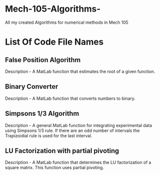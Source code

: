 # Mech-105-Algorithms-
All my created Algorithms for numerical methods in Mech 105
# List Of Code File Names
## False Position Algorithm
Description - A MatLab function that estimates the root of a given function.
## Binary Converter
Description - A MatLab function that converts numbers to binary.
## Simpsons 1/3 Algorithm
Description - A general MatLab function for integrating experimental data using Simpsons 1/3 rule. If there are an odd number of intervals the Trapizoidial rule is used for the last interval.  
## LU Factorization with partial pivoting
Description - A MatLab function that determines the LU factorization of a square matrix. This function uses partial pivoting. 
